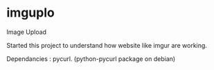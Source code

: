 imguplo
=======
Image Upload

Started this project to understand how website like imgur are working.


Dependancies : pycurl. (python-pycurl package on debian)

